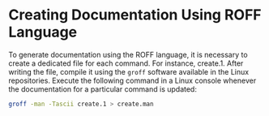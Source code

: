 # Creating Documentation Using ROFF Language

To generate documentation using the ROFF language, 
it is necessary to create a dedicated file for each command. 
For instance, create.1. After writing the file, 
compile it using the `groff` software available in the Linux repositories. 
Execute the following command in a Linux 
console whenever the documentation for a particular command is updated:

```bash
groff -man -Tascii create.1 > create.man
